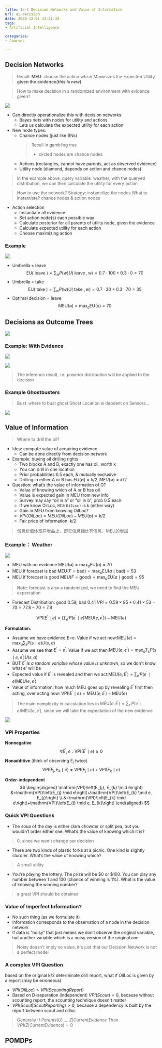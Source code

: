 ```yaml
---
title: 13-1 Decision Networks and Value of Information
url: ai-decision
date: 2020-12-01 14:21:34
tags: 
- Artificial Intelligence

categories: 
- Courses

---
```



<!-- more -->




## Decision Networks

> Recall: **MEU**: choose the action which Maximizes the Expected Utility **given the evidence(*this is new*)**

> How to make decision in a randomized environment with evidence given?

![](./img/12-01-14-25-40.png)

- Can directly operationalize this with decision networks
  - Bayes nets with nodes for utility and actions
  - Lets us calculate the expected utility for each action
- New node types:
  - Chance nodes (just like BNs)
    > Recall in gambling tree
    > - circled nodes are chance nodes
  - Actions (rectangles, cannot have parents, act as observed evidence)
  - Utility node (diamond, depends on action and chance nodes)
  
> In the example above, query variable: weather, with the queryed distribution, we can then calculate the utility for every action


> How to use the network?
> Strategy: instancilize the nodes
> What to instantiate? chance nodes & action nodes


- Action selection
  - Instantiate all evidence
  - Set action node(s) each possible way
  - Calculate posterior for all parents of utility node, given the evidence
  - Calculate expected utility for each action
  - Choose maximizing action

### Example
![](./img/12-01-14-32-43.png)
- Umbrella = leave
    $$
    \mathrm{EU}(\text { leave })=\sum_{w} P(w) U(\text { leave }, w)  =0.7 \cdot 100+0.3 \cdot 0=70
    $$
- Umbrella = take
    $$
    \mathrm{EU}(\text { take })=\sum_{w} P(w) U(\text { take }, w) =0.7 \cdot 20+0.3 \cdot 70=35
    $$
- Optimal decision = leave
    $$
    \mathrm{MEU}(\varnothing)=\max _{a} \mathrm{EU}(a)=70
    $$

## Decisions as Outcome Trees

![](./img/12-01-14-42-23.png)

### Example: With Evidence

![](./img/12-01-14-43-47.png)

![](./img/12-01-14-43-55.png)

> The inference result, i.e. poserior distribution will be applied to the decision

### Example Ghostbusters

> Bust: where to bust ghost
> Ghost Location is depdent on Sensors...

![](./img/12-01-15-13-33.png)

## Value of Information
> Where to drill the oil?

- Idea: compute value of acquiring evidence 
  - Can be done directly from decision network
- Example: buying oil drilling rights
  - Two blocks A and B, exactly one has oil, worth k
  - You can drill in one location
  - Prior probabilities 0.5 each, & mutually exclusive
  - Drilling in either A or B has $EU(\emptyset) = k/2, MEU(\emptyset) = k/2$
- Question: what’s the value of information of O?
  - Value of knowing which of A or B has oil
  - Value is expected gain in MEU from new info
  - Survey may say “oil in a” or “oil in b”, prob 0.5 each 
  - If we know OilLoc, `MEU(OilLoc)` is k (either way)
  - Gain in MEU from knowing OilLoc?
  - $VPI(OilLoc) = MEU(OilLoc) - MEU(\emptyset) = k/2$
  - Fair price of information: k/2
> 信息价值体现在增益上，即无信息相比有信息，MEU的增加


### Example： Weather


![](./img/12-01-15-25-10.png)

- MEU with no evidence
  $\mathrm{MEU}(\emptyset)=\max _{a} \mathrm{EU}(a)=70$
- MEU if forecast is bad
  $\mathrm{MEU}(F=\mathrm{bad})=\max _{a} \mathrm{EU}(a \mid \mathrm{bad})=53$
- MEU if forecast is good
  $\mathrm{MEU}(F=\mathrm{good})=\max _{a} \mathrm{EU}(a \mid \mathrm{good})=95$
> Note: forecast is also a randomized, we need to find the MEU expectation
- Forecast Distribution: good 0.59, bad 0.41
  $VPI = 0.59 \times 95 + 0.41 \times 53 - 70 = 77.8 - 70 = 7.8$

$$
\mathrm{VPI}\left(E^{\prime} \mid e\right)=\left(\sum_{e^{\prime}} P\left(e^{\prime} \mid e\right) \mathrm{MEU}\left(e, e^{\prime}\right)\right)-\mathrm{MEU}(e)
$$

**Formulation.**

- Assume we have evidence E=e. Value if we act now:$\mathrm{MEU}(e)=\max _{a} \sum_{s} P(s \mid e) U(s, a)$
- Assume we see that $E^{\prime}=e^{\prime} .$ Value if we act then:$\mathrm{MEU}\left(e, e^{\prime}\right)=\max _{a} \sum_{s} P\left(s \mid e, e^{\prime}\right) U(s, a)$
- BUT _$E^{\prime}$ is a random variable whose value is unknown_, so we don't know what e' will be 
- Expected value if $E^{\prime}$ is revealed and then we act:$\mathrm{MEU}\left(e, E^{\prime}\right)=\sum_{e^{\prime}} P\left(e^{\prime} \mid e\right) \mathrm{MEU}\left(e, e^{\prime}\right)$
- Value of information: how much MEU goes up by revealing $E^{\prime}$ first then acting, over acting now: $\mathrm{VPI}\left(E^{\prime} \mid e\right)=\mathrm{MEU}\left(e, E^{\prime}\right)-\mathrm{MEU}(e)$

> The main complexity in calculation lies in $\mathrm{MEU}\left(e, E^{\prime}\right)=\sum_{e^{\prime}} P\left(e^{\prime} \mid e\right) \mathrm{MEU}\left(e, e^{\prime}\right)$, since we will take the expectation of the new evidence

![](./img/12-01-15-34-06.png)


### VPI Properties

**Nonnegative**
$$
\forall E^{\prime}, e: \mathrm{VPI}\left(E^{\prime} \mid e\right) \geq 0
$$

**Nonadditive** (think of observing $\mathrm{E}_{\mathrm{j}}$ twice)
$$
\mathrm{VPI}\left(E_{j}, E_{k} \mid e\right) \neq \mathrm{VPI}\left(E_{j} \mid e\right)+\mathrm{VPI}\left(E_{k} \mid e\right)
$$

**Order-independent**
$$
\begin{aligned}
\mathrm{VPI}\left(E_{j}, E_{k} \mid e\right) &=\mathrm{VPI}\left(E_{j} \mid e\right)+\mathrm{VPI}\left(E_{k} \mid e, E_{j}\right) \\
&=\mathrm{VPI}\left(E_{k} \mid e\right)+\mathrm{VPI}\left(E_{j} \mid e, E_{k}\right)
\end{aligned}
$$

### Quick VPI Questions
- The soup of the day is either clam chowder or split pea, but you wouldn’t order either one. What’s the value of knowing which it is?
> 0, since we won't change our decision

- There are two kinds of plastic forks at a picnic. One kind is slightly sturdier. What’s the value of knowing which?
> A small utility

- You’re playing the lottery. The prize will be $0 or $100. You can play any number between 1 and 100 (chance of winning is 1%). What is the value of knowing the winning number?
> a great VPI should be obtained

### Value of Imperfect Information?

- No such thing (as we formulate it)
- Information corresponds to the observation of a node in the decision network
- If data is “noisy” that just means we don’t observe the original variable, but another variable which is a noisy version of the original one

> Noisy doesn't imply no value, it's just that our Decision Network is not a perfect model

### A complex VPI Question

based on the original k/2 determinate drill report, what if OilLoc is given by a report (may be erroneous)

- $VPI(OilLoc) > VPI(ScountingReport)$
- Based on D-separation (independent)
  $VPI(Scout) = 0$, because without scounting report, the scounting technique doesn't matter
- $VPI(Scout|ScoutReporting) > 0$, because a dependency is built by the report between scout and oilloc

> Generally 
> If $Parents(U)\perp Z | CurrentEvidence$ Then $VPI( Z | CurrentEvidence) = 0$



## POMDPs

